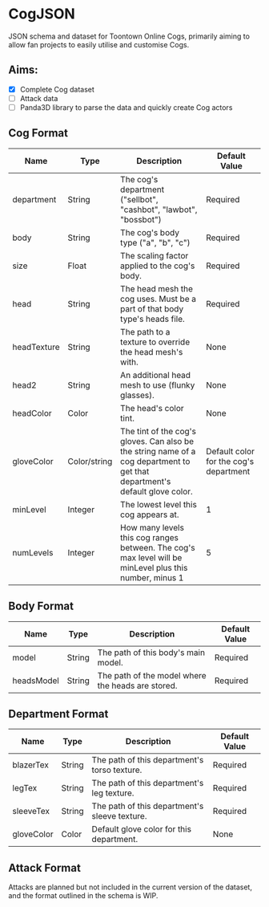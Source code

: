 # CogJSON
JSON schema and dataset for Toontown Online Cogs, primarily aiming to allow fan projects to easily utilise and customise Cogs.
## Aims:
- [x] Complete Cog dataset
- [ ] Attack data
- [ ] Panda3D library to parse the data and quickly create Cog actors
## Cog Format
Name | Type | Description | Default Value
--- | --- | --- | ---
department | String | The cog's department ("sellbot", "cashbot", "lawbot", "bossbot") | Required
body | String | The cog's body type ("a", "b", "c") | Required
size | Float | The scaling factor applied to the cog's body. | Required
head | String | The head mesh the cog uses. Must be a part of that body type's heads file. | Required
headTexture | String | The path to a texture to override the head mesh's with. | None
head2 | String | An additional head mesh to use (flunky glasses). | None
headColor | Color | The head's color tint. | None
gloveColor | Color/string | The tint of the cog's gloves. Can also be the string name of a cog department to get that department's default glove color. | Default color for the cog's department
minLevel | Integer | The lowest level this cog appears at. | 1
numLevels | Integer | How many levels this cog ranges between. The cog's max level will be minLevel plus this number, minus 1 | 5
## Body Format
Name | Type | Description | Default Value
--- | --- | --- | ---
model | String | The path of this body's main model. | Required
headsModel | String | The path of the model where the heads are stored. | Required
## Department Format
Name | Type | Description | Default Value
--- | --- | --- | ---
blazerTex | String | The path of this department's torso texture. | Required
legTex | String | The path of this department's leg texture. | Required
sleeveTex | String | The path of this department's sleeve texture. | Required
gloveColor | Color | Default glove color for this department. | None
## Attack Format
Attacks are planned but not included in the current version of the dataset, and the format outlined in the schema is WIP.
